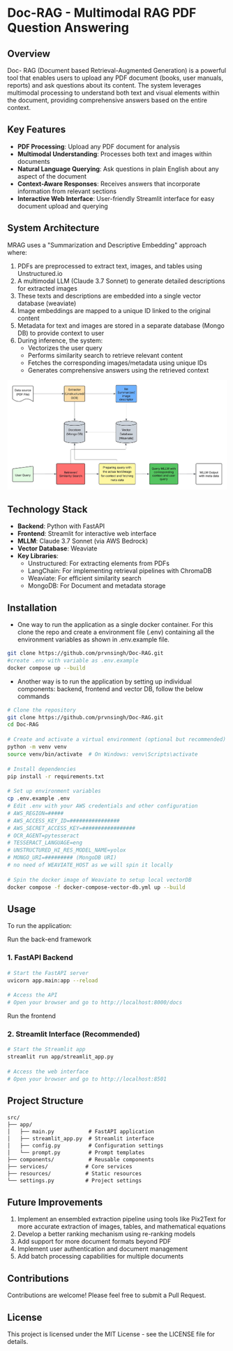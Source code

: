 # Doc-RAG - Multimodal RAG PDF Question Answering

## Overview

Doc- RAG (Document based Retrieval-Augmented Generation) is a powerful tool that enables users to upload any PDF document (books, user manuals, reports) and ask questions about its content. The system leverages multimodal processing to understand both text and visual elements within the document, providing comprehensive answers based on the entire context.

## Key Features

- **PDF Processing**: Upload any PDF document for analysis
- **Multimodal Understanding**: Processes both text and images within documents
- **Natural Language Querying**: Ask questions in plain English about any aspect of the document
- **Context-Aware Responses**: Receives answers that incorporate information from relevant sections
- **Interactive Web Interface**: User-friendly Streamlit interface for easy document upload and querying

## System Architecture

MRAG uses a "Summarization and Descriptive Embedding" approach where:

1. PDFs are preprocessed to extract text, images, and tables using Unstructured.io
2. A multimodal LLM (Claude 3.7 Sonnet) to generate detailed descriptions for extracted images
3. These texts and descriptions are embedded into a single vector database (weaviate)
4. Image embeddings are mapped to a unique ID linked to the original content
5. Metadata for text and images are stored in a separate database (Mongo DB) to provide context to user
5. During inference, the system:
   - Vectorizes the user query
   - Performs similarity search to retrieve relevant content
   - Fetches the corresponding images/metadata using unique IDs
   - Generates comprehensive answers using the retrieved context

![System Architecture](Doc-GPT.jpeg)

## Technology Stack

- **Backend**: Python with FastAPI
- **Frontend**: Streamlit for interactive web interface
- **MLLM**: Claude 3.7 Sonnet (via AWS Bedrock)
- **Vector Database**: Weaviate
- **Key Libraries**:
  - Unstructured: For extracting elements from PDFs
  - LangChain: For implementing retrieval pipelines with ChromaDB
  - Weaviate: For efficient similarity search
  - MongoDB: For Document and metadata storage

## Installation
- One way to run the application as a single docker container. For this clone the repo and create 
a environment file (.env) containing all the environment variables as shown in .env.example file.
```bash
git clone https://github.com/prvnsingh/Doc-RAG.git
#create .env with variable as .env.example
docker compose up --build

```

- Another way is to run the application by setting up individual components: backend, frontend and vector DB, follow the below commands

```bash
# Clone the repository
git clone https://github.com/prvnsingh/Doc-RAG.git
cd Doc-RAG

# Create and activate a virtual environment (optional but recommended)
python -m venv venv
source venv/bin/activate  # On Windows: venv\Scripts\activate

# Install dependencies
pip install -r requirements.txt

# Set up environment variables
cp .env.example .env
# Edit .env with your AWS credentials and other configuration
# AWS_REGION=#####
# AWS_ACCESS_KEY_ID=################
# AWS_SECRET_ACCESS_KEY=#################
# OCR_AGENT=pytesseract
# TESSERACT_LANGUAGE=eng
# UNSTRUCTURED_HI_RES_MODEL_NAME=yolox
# MONGO_URI=######### (MongoDB URI)
# no need of WEAVIATE_HOST as we will spin it locally

# Spin the docker image of Weaviate to setup local vectorDB
docker compose -f docker-compose-vector-db.yml up --build


```

## Usage

To run the application:

Run the back-end framework
### 1. FastAPI Backend
```bash
# Start the FastAPI server
uvicorn app.main:app --reload

# Access the API
# Open your browser and go to http://localhost:8000/docs
```

Run the frontend
### 2. Streamlit Interface (Recommended)
```bash
# Start the Streamlit app
streamlit run app/streamlit_app.py

# Access the web interface
# Open your browser and go to http://localhost:8501
```



## Project Structure

```
src/
├── app/
│   ├── main.py           # FastAPI application
│   ├── streamlit_app.py  # Streamlit interface
│   ├── config.py         # Configuration settings
│   └── prompt.py         # Prompt templates
├── components/           # Reusable components
├── services/            # Core services
├── resources/           # Static resources
└── settings.py          # Project settings
```

## Future Improvements

1. Implement an ensembled extraction pipeline using tools like Pix2Text for more accurate extraction of images, tables, and mathematical equations
3. Develop a better ranking mechanism using re-ranking models
4. Add support for more document formats beyond PDF
5. Implement user authentication and document management
6. Add batch processing capabilities for multiple documents

## Contributions

Contributions are welcome! Please feel free to submit a Pull Request.

## License

This project is licensed under the MIT License - see the LICENSE file for details.
